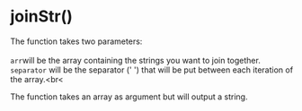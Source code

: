 # joinStr()

The function takes two parameters:<br><br>
`arr`will be the array containing the strings you want to join together.<br>
`separator` will be the separator (' ') that will be put between each iteration of the array.<br<<br>

The function takes an array as argument but will output a string.
